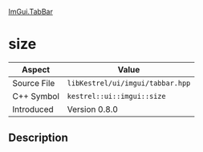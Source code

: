 [ImGui.TabBar](index)
# size
| Aspect | Value |
| --- | --- |
| Source File | `libKestrel/ui/imgui/tabbar.hpp` |
| C++ Symbol | `kestrel::ui::imgui::size` |
| Introduced | Version 0.8.0 |
## Description

